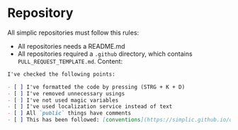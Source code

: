 # Repository

All simplic repositories must follow this rules:

* All repositories needs a README.md
* All repositories required a `.github` directory, which contains `PULL_REQUEST_TEMPLATE.md`. Content:

```markdown
I've checked the following points:

- [ ] I've formatted the code by pressing (STRG + K + D)
- [ ] I've removed unnecessary usings
- [ ] I've not used magic variables
- [ ] I've used localization service instead of text
- [ ] All `public` things have comments
- [ ] This has been followed: [conventions](https://simplic.github.io/dev/csharp/getting_started/conventions.html)
```